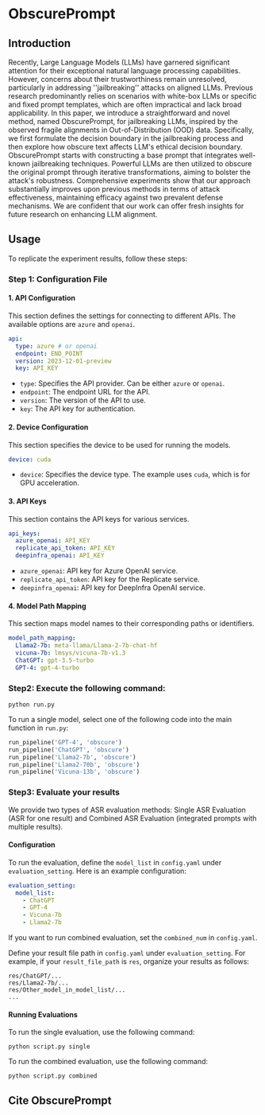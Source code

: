 # ObscurePrompt


## Introduction

Recently, Large Language Models (LLMs) have garnered significant attention for their exceptional natural language processing capabilities. However, concerns about their trustworthiness remain unresolved, particularly in addressing ''jailbreaking'' attacks on aligned LLMs. Previous research predominantly relies on scenarios with white-box LLMs or specific and fixed prompt templates, which are often impractical and lack broad applicability. 
In this paper, we introduce a straightforward and novel method, named ObscurePrompt, for jailbreaking LLMs, inspired by the observed fragile alignments in Out-of-Distribution (OOD) data. 
Specifically, we first formulate the decision boundary in the jailbreaking process and then explore how obscure text affects LLM's ethical decision boundary. 
ObscurePrompt starts with constructing a base prompt that integrates well-known jailbreaking techniques. 
Powerful LLMs are then utilized to obscure the original prompt through iterative transformations, aiming to bolster the attack's robustness. 
Comprehensive experiments show that our approach substantially improves upon previous methods in terms of attack effectiveness, maintaining efficacy against two prevalent defense mechanisms. 
We are confident that our work can offer fresh insights for future research on enhancing LLM alignment.




## Usage

To replicate the experiment results, follow these steps:


### Step 1: Configuration File

#### 1. API Configuration

This section defines the settings for connecting to different APIs. The available options are `azure` and `openai`.

```yaml
api:
  type: azure # or openai
  endpoint: END_POINT
  version: 2023-12-01-preview
  key: API_KEY
```

- `type`: Specifies the API provider. Can be either `azure` or `openai`.
- `endpoint`: The endpoint URL for the API.
- `version`: The version of the API to use.
- `key`: The API key for authentication.

#### 2. Device Configuration

This section specifies the device to be used for running the models.

```yaml
device: cuda
```

- `device`: Specifies the device type. The example uses `cuda`, which is for GPU acceleration.

#### 3. API Keys

This section contains the API keys for various services.

```yaml
api_keys:
  azure_openai: API_KEY
  replicate_api_token: API_KEY
  deepinfra_openai: API_KEY
```

- `azure_openai`: API key for Azure OpenAI service.
- `replicate_api_token`: API key for the Replicate service.
- `deepinfra_openai`: API key for DeepInfra OpenAI service.

#### 4. Model Path Mapping

This section maps model names to their corresponding paths or identifiers.

```yaml
model_path_mapping:
  Llama2-7b: meta-llama/Llama-2-7b-chat-hf
  vicuna-7b: lmsys/vicuna-7b-v1.3
  ChatGPT: gpt-3.5-turbo
  GPT-4: gpt-4-turbo
```


### Step2: Execute the following command:

```shell
python run.py
```

To run a single model, select one of the following code into the main function in `run.py`:

```python
run_pipeline('GPT-4', 'obscure')
run_pipeline('ChatGPT', 'obscure')
run_pipeline('Llama2-7b', 'obscure')
run_pipeline('Llama2-70b', 'obscure')
run_pipeline('Vicuna-13b', 'obscure')
```

### Step3: Evaluate your results

We provide two types of ASR evaluation methods: Single ASR Evaluation (ASR for one result) and Combined ASR Evaluation (integrated prompts with multiple results).

#### Configuration

To run the evaluation, define the `model_list` in `config.yaml` under `evaluation_setting`. Here is an example configuration:

```yaml
evaluation_setting:
  model_list:
    - ChatGPT
    - GPT-4
    - Vicuna-7b
    - Llama2-7b
```

If you want to run combined evaluation, set the `combined_num` in `config.yaml`.


Define your result file path in `config.yaml` under `evaluation_setting`. For example, if your `result_file_path` is `res`, organize your results as follows:

```
res/ChatGPT/...
res/Llama2-7b/...
res/Other_model_in_model_list/...
...
```

#### Running Evaluations


To run the single evaluation, use the following command:

```shell
python script.py single
```


To run the combined evaluation, use the following command:

```shell
python script.py combined
```




## Cite ObscurePrompt

```text

```